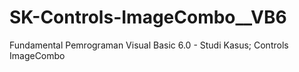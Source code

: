 # SK-Controls-ImageCombo__VB6
Fundamental Pemrograman Visual Basic 6.0 - Studi Kasus; Controls ImageCombo
